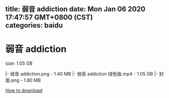 
title: 弱音 addiction
date: Mon Jan 06 2020 17:47:57 GMT+0800 (CST)    
categories: baidu
---

# 弱音 addiction
size: 1.05 GB
 
 
|- 弱音 addiction.png - 1.40 MB
|- 弱音 addiction 绿色版.mp4 - 1.05 GB
|- 封面.png - 1.80 MB

[How to download](https://bpcam.bemobtrk.com/go/2ceec3aa-1ca2-46d6-b9ff-aaa5c184517c?jno=4177)